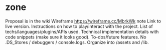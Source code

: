 # zone
Proposal is in the wiki 
Wireframe
https://wireframe.cc/MbrkWk
note
Link to live version.
Instructions on how to play/interact with the project.
List of techs/languages/plugins/APIs used.
Technical implementation details with code snippets (make sure it looks good).
To-dos/future features.
No .DS_Stores / debuggers / console.logs.
Organize into /assets and /lib.
